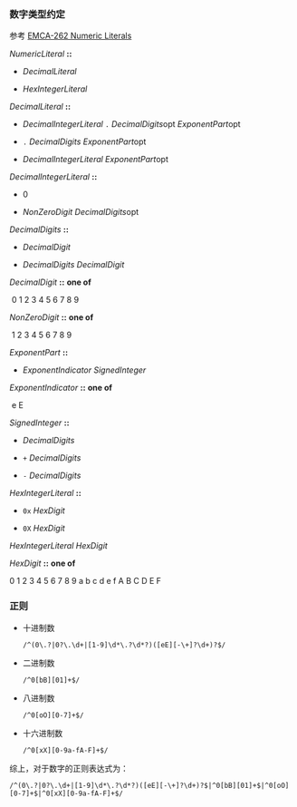 ### 数字类型约定

参考 [EMCA-262 Numeric Literals](https://www.ecma-international.org/ecma-262/5.1/#sec-7.8.3) 

*NumericLiteral* **::**

* *DecimalLiteral*

* *HexIntegerLiteral*

*DecimalLiteral* **::**

* *DecimalIntegerLiteral* `.` *DecimalDigits*opt *ExponentPart*opt

* `.` *DecimalDigits* *ExponentPart*opt

* *DecimalIntegerLiteral* *ExponentPart*opt

*DecimalIntegerLiteral* **::**

* 0

* *NonZeroDigit* *DecimalDigits*opt

*DecimalDigits* **::**

* *DecimalDigit*

* *DecimalDigits* *DecimalDigit*

*DecimalDigit* **::** **one of**

​	0 1 2 3  4 5  6 7 8 9

*NonZeroDigit* **::** **one of**

​	1 2 3  4 5  6 7 8 9

*ExponentPart* **::**

* *ExponentIndicator* *SignedInteger*

*ExponentIndicator* **::** **one of**

​	e E

*SignedInteger* **::**

* *DecimalDigits*

* `+` *DecimalDigits*

* `-` *DecimalDigits*

*HexIntegerLiteral* **::**

* `0x` *HexDigit*

* `0X` *HexDigit*

*HexIntegerLiteral* *HexDigit*

*HexDigit* **::** **one of**

0 1 2 3 4 5 6 7 8 9 a b c d e f A B C D E F



### 正则

* 十进制数

  ```
  /^(0\.?|0?\.\d+|[1-9]\d*\.?\d*?)([eE][-\+]?\d+)?$/
  ```

* 二进制数

  ```
  /^0[bB][01]+$/
  ```

* 八进制数

  ```
  /^0[oO][0-7]+$/
  ```

* 十六进制数

  ```
  /^0[xX][0-9a-fA-F]+$/
  ```

  

综上，对于数字的正则表达式为：

```
/^(0\.?|0?\.\d+|[1-9]\d*\.?\d*?)([eE][-\+]?\d+)?$|^0[bB][01]+$|^0[oO][0-7]+$|^0[xX][0-9a-fA-F]+$/
```



